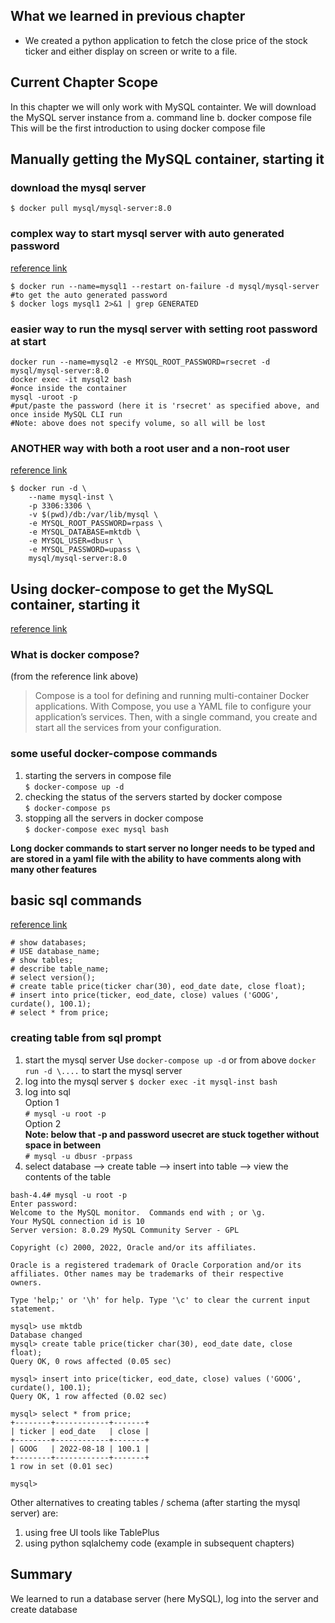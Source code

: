 ## What we learned in previous chapter
- We created a python application to fetch the close price of the stock ticker and either display 
on screen or write to a file.  

## Current Chapter Scope
In this chapter we will only work with MySQL containter. We will download the MySQL server instance from 
a. command line
b. docker compose file
This will be the first introduction to using docker compose file

## Manually getting the MySQL container, starting it 
### download the mysql server
`$ docker pull mysql/mysql-server:8.0`

### complex way to start mysql server with auto generated password
[reference link](https://dev.mysql.com/doc/refman/8.0/en/docker-mysql-getting-started.html)
```
$ docker run --name=mysql1 --restart on-failure -d mysql/mysql-server
#to get the auto generated password
$ docker logs mysql1 2>&1 | grep GENERATED
```

### easier way to run the mysql server with setting root password at start
```
docker run --name=mysql2 -e MYSQL_ROOT_PASSWORD=rsecret -d mysql/mysql-server:8.0
docker exec -it mysql2 bash
#once inside the container
mysql -uroot -p
#put/paste the password (here it is 'rsecret' as specified above, and once inside MySQL CLI run
#Note: above does not specify volume, so all will be lost
```

### ANOTHER way with both a root user and a non-root user
[reference link](https://citizix.com/how-to-run-mysql-8-with-docker-and-docker-compose/)
```
$ docker run -d \
    --name mysql-inst \
    -p 3306:3306 \
    -v $(pwd)/db:/var/lib/mysql \
    -e MYSQL_ROOT_PASSWORD=rpass \
    -e MYSQL_DATABASE=mktdb \
    -e MYSQL_USER=dbusr \
    -e MYSQL_PASSWORD=upass \
    mysql/mysql-server:8.0
```

## Using docker-compose to get the MySQL container, starting it 
[reference link](https://docs.docker.com/compose/)
### What is docker compose?
(from the reference link above)
> Compose is a tool for defining and running multi-container Docker applications. 
> With Compose, you use a YAML file to configure your application’s services. 
> Then, with a single command, you create and start all the services from your configuration. 

### some useful docker-compose commands
1. starting the servers in compose file  
`$ docker-compose up -d`
2. checking the status of the servers started by docker compose  
`$ docker-compose ps`
3. stopping all the servers in docker compose  
`$ docker-compose exec mysql bash`  

**Long docker commands to start server no longer needs to be typed and 
are stored in a yaml file with the ability to have comments along with many other features**

## basic sql commands
[reference link](https://devhints.io/mysql)
```
# show databases;   
# USE database_name;   
# show tables;   
# describe table_name;  
# select version();  
# create table price(ticker char(30), eod_date date, close float);  
# insert into price(ticker, eod_date, close) values ('GOOG', curdate(), 100.1);  
# select * from price;  
```

### creating table from sql prompt
1. start the mysql server
Use `docker-compose up -d` or from above `docker run -d \....` to start the mysql server
2. log into the mysql server
`$ docker exec -it mysql-inst bash`
3. log into sql  
Option 1  
`# mysql -u root -p`  
Option 2   
**Note: below that -p and password usecret are stuck together without space in between**   
`# mysql -u dbusr -prpass`
4. select database --> create table --> insert into table --> view the contents of the table
```
bash-4.4# mysql -u root -p
Enter password: 
Welcome to the MySQL monitor.  Commands end with ; or \g.
Your MySQL connection id is 10
Server version: 8.0.29 MySQL Community Server - GPL

Copyright (c) 2000, 2022, Oracle and/or its affiliates.

Oracle is a registered trademark of Oracle Corporation and/or its
affiliates. Other names may be trademarks of their respective
owners.

Type 'help;' or '\h' for help. Type '\c' to clear the current input statement.

mysql> use mktdb
Database changed
mysql> create table price(ticker char(30), eod_date date, close float);  
Query OK, 0 rows affected (0.05 sec)

mysql> insert into price(ticker, eod_date, close) values ('GOOG', curdate(), 100.1);  
Query OK, 1 row affected (0.02 sec)

mysql> select * from price;  
+--------+------------+-------+
| ticker | eod_date   | close |
+--------+------------+-------+
| GOOG   | 2022-08-18 | 100.1 |
+--------+------------+-------+
1 row in set (0.01 sec)

mysql> 
```
Other alternatives to creating tables / schema (after starting the mysql server) are:
1. using free UI tools like TablePlus 
2. using python sqlalchemy code (example in subsequent chapters)

## Summary
We learned to run a database server (here MySQL), log into the server and create database